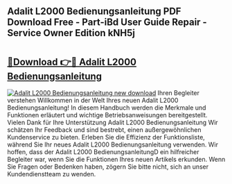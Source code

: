 ## Adalit L2000 Bedienungsanleitung PDF Download Free - Part-iBd User Guide Repair - Service Owner Edition kNH5j

# <h2><a href="http://df1fbqy.blite.top/?on=Adalit+L2000+Bedienungsanleitung">🔗Download 👉🔴 Adalit L2000 Bedienungsanleitung</a></h2>

[![Adalit L2000 Bedienungsanleitung new download](https://i.imgur.com/lujVjoI.png)](http://df1fbqy.blite.top/?on=Adalit+L2000+Bedienungsanleitung)
Ihren Begleiter verstehen Willkommen in der Welt Ihres neuen Adalit L2000 Bedienungsanleitung! In diesem Handbuch werden die Merkmale und Funktionen erläutert und wichtige Betriebsanweisungen bereitgestellt. Vielen Dank für Ihre Unterstützung Adalit L2000 Bedienungsanleitung Wir schätzen Ihr Feedback und sind bestrebt, einen außergewöhnlichen Kundenservice zu bieten. Erleben Sie die Effizienz der Funktionsliste, während Sie Ihr neues Adalit L2000 Bedienungsanleitung verwenden. Wir hoffen, dass der Adalit L2000 BedienungsanleitungD ein hilfreicher Begleiter war, wenn Sie die Funktionen Ihres neuen Artikels erkunden. Wenn Sie Fragen oder Bedenken haben, zögern Sie bitte nicht, sich an unser Kundendienstteam zu wenden.
